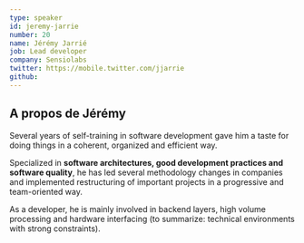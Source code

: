 ```yaml
---
type: speaker
id: jeremy-jarrie
number: 20
name: Jérémy Jarrié
job: Lead developer
company: Sensiolabs
twitter: https://mobile.twitter.com/jjarrie
github:
---
```


## A propos de Jérémy

Several years of self-training in software development gave him a taste for doing things in a coherent, organized and efficient way.

Specialized in **software architectures, good development practices and software quality**, he has led several methodology changes in companies and implemented restructuring of important projects in a progressive and team-oriented way.

As a developer, he is mainly involved in backend layers, high volume processing and hardware interfacing (to summarize: technical environments with strong constraints).
